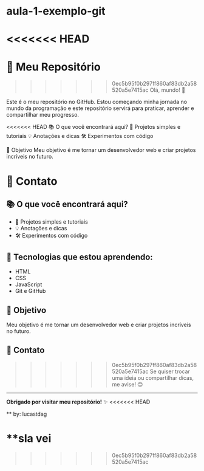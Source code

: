 # aula-1-exemplo-git
<<<<<<< HEAD
=======
# 🚀 Meu Repositório

>>>>>>> 0ec5b95f0b297ff860af83db2a58520a5e7415ac
Olá, mundo! 👋

Este é o meu repositório no GitHub. Estou começando minha jornada no mundo da programação e este repositório servirá para praticar, aprender e compartilhar meu progresso.

<<<<<<< HEAD
📚 O que você encontrará aqui?
📝 Projetos simples e tutoriais
💡 Anotações e dicas
🛠️ Experimentos com código

🎯 Objetivo
Meu objetivo é me tornar um desenvolvedor web e criar projetos incríveis no futuro.

💬 Contato
=======
## 📚 O que você encontrará aqui?

- 📝 Projetos simples e tutoriais
- 💡 Anotações e dicas
- 🛠️ Experimentos com código

## 🌱 Tecnologias que estou aprendendo:

- HTML
- CSS
- JavaScript
- Git e GitHub

## 🎯 Objetivo

Meu objetivo é me tornar um desenvolvedor web e criar projetos incríveis no futuro.

## 💬 Contato

>>>>>>> 0ec5b95f0b297ff860af83db2a58520a5e7415ac
Se quiser trocar uma ideia ou compartilhar dicas, me avise! 😊

---

**Obrigado por visitar meu repositório!** ✨
<<<<<<< HEAD

** by: lucastdag

**sla vei
=======
>>>>>>> 0ec5b95f0b297ff860af83db2a58520a5e7415ac
